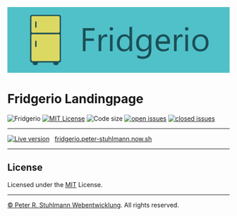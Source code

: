 ![Fridgerio](./assets/readme-header.png)

# Fridgerio Landingpage

![Fridgerio](https://img.shields.io/badge/Fridgerio-blue.svg)
[![MIT License](https://img.shields.io/github/license/peter-stuhlmann/Fridgerio-Landingpage.svg)](https://github.com/peter-stuhlmann/Fridgerio-Landingpage/blob/master/LICENSE) 
![Code size](https://img.shields.io/github/languages/code-size/peter-stuhlmann/Fridgerio-Landingpage.svg)
[![open issues](https://img.shields.io/github/issues/peter-stuhlmann/Fridgerio-Landingpage.svg)](https://github.com/peter-stuhlmann/Fridgerio-Landingpage/issues?q=is%3Aopen+is%3Aissue)
[![closed issues](https://img.shields.io/github/issues-closed/peter-stuhlmann/Fridgerio-Landingpage.svg)](https://github.com/peter-stuhlmann/Fridgerio-Landingpage/issues?q=is%3Aissue+is%3Aclosed)

---

[![Live version](https://img.shields.io/badge/Live%20version-blue.svg)](https://fridgerio.peter-stuhlmann.now.sh) &nbsp; [fridgerio.peter-stuhlmann.now.sh](https://fridgerio.peter-stuhlmann.now.sh)


---

## License

Licensed under the [MIT](https://github.com/peter-stuhlmann/Fridgerio-Landingpage/blob/master/LICENSE) License.

---

[&copy; Peter R. Stuhlmann Webentwicklung](https://peter-stuhlmann-webentwicklung.de). All rights reserved.